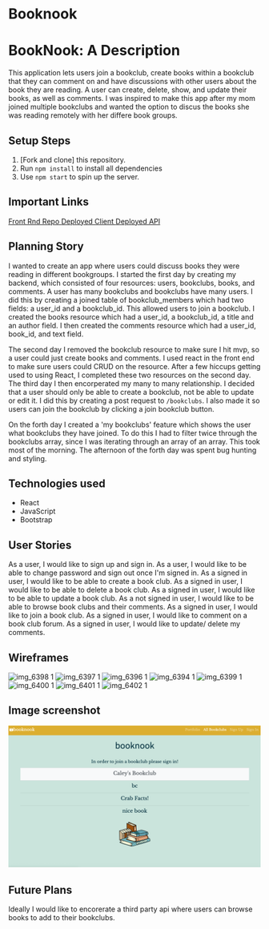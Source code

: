 # Booknook
# BookNook: A Description

This application lets users join a bookclub, create books within a bookclub that they can comment on and have discussions with other users about the book they are reading. A user can create, delete, show, and update their books, as well as comments. I was inspired to make this app after my mom joined multiple bookclubs and wanted the option to discus the books she was reading remotely with her differe book groups.

## Setup Steps

1. [Fork and clone] this repository.
2.  Run `npm install` to install all dependencies
3.  Use `npm start` to spin up the server.

## Important Links
<a href="https://github.com/caleybennett/project-4-api" target="_blank">  Front Rnd Repo </a>
<a href="https://caleybennett.github.io/project-4-client/#/bookclubs/1" target="_blank"> Deployed Client </a>
<a href="https://young-coast-99750.herokuapp.com/bookclubs" target="_blank"> Deployed API </a>

## Planning Story
I wanted to create an app where users could discuss books they were reading in different bookgroups. I started the first day by creating my backend, which consisted of four resources: users, bookclubs, books, and comments. A user has many bookclubs and bookclubs have many users. I did this by creating a joined table of bookclub_members which had two fields: a user_id and a bookclub_id. This allowed users to join a bookclub. I created the books resource which had a user_id, a bookclub_id, a title and an author field. I then created the comments resource which had a user_id, book_id, and text field.

The second day I removed the bookclub resource to make sure I hit mvp, so a user could just create books and comments. I used react in the front end to make sure users could CRUD on the resource. After a few hiccups getting used to using React, I completed these two resources on the second day. The third day I then encorperated my many to many relationship. I decided that a user should only be able to create a bookclub, not be able to update or edit it. I did this by creating a post request to `/bookclubs`. I also made it so users can join the bookclub by clicking a join bookclub button.

On the forth day I created a 'my bookclubs' feature which shows the user what bookclubs they have joined. To do this I had to filter twice through the bookclubs array, since I was iterating through an array of an array. This took most of the morning. The afternoon of the forth day was spent bug hunting and styling.

## Technologies used
  - React
  - JavaScript
  - Bootstrap

## User Stories

As a user, I would like to sign up and sign in.
As a user, I would like to be able to change password and sign out once I'm signed in.
As a signed in user, I would like to be able to create a book club.
As a signed in user, I would like to be able to delete a book club.
As a signed in user, I would like to be able to update a book club.
As a not signed in user, I would like to be able to browse book clubs and their comments.
As a signed in user, I would like to join a book club.
As a signed in user, I would like to comment on a book club forum.
As a signed in user, I would like to update/ delete my comments.

## Wireframes
![img_6398 1](https://media.git.generalassemb.ly/user/24039/files/fed13280-40e6-11ea-9426-81230331d6b8)
![img_6397 1](https://media.git.generalassemb.ly/user/24039/files/01cc2300-40e7-11ea-95ed-952589e81d1a)
![img_6396 1](https://media.git.generalassemb.ly/user/24039/files/042e7d00-40e7-11ea-819d-8de1adfc62f8)
![img_6394 1](https://media.git.generalassemb.ly/user/24039/files/0690d700-40e7-11ea-8867-073a883b0dff)
![img_6399 1](https://media.git.generalassemb.ly/user/24039/files/16102000-40e7-11ea-9e9b-baa09cc12083)
![img_6400 1](https://media.git.generalassemb.ly/user/24039/files/190b1080-40e7-11ea-853d-42b5fe965ba1)
![img_6401 1](https://media.git.generalassemb.ly/user/24039/files/1b6d6a80-40e7-11ea-996a-74817ed373bb)
![img_6402 1](https://media.git.generalassemb.ly/user/24039/files/1f00f180-40e7-11ea-8a0a-15c075d6dbc6)

## Image screenshot
<img src="https://raw.githubusercontent.com/caleybennett/project-4-client/master/screenshot.png">

## Future Plans
Ideally I would like to encorerate a third party api where users can browse books to add to their bookclubs.
